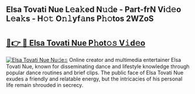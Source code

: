 ## Elsa Tovati Nue L𝚎a𝚔ed N𝚞𝚍e - Part-frN Vi𝚍𝚎o L𝚎a𝚔s - H𝚘𝚝 O𝚗𝚕yf𝚊ns P𝚑𝚘tos 2WZoS

# <h2><a href="http://kfd1dz.oniu.top/?m=Elsa+Tovati+Nue">🔗👉 🔴 Elsa Tovati Nue P𝚑ot𝚘𝚜 V𝚒d𝚎o</a></h2>

[![Elsa Tovati Nue Nu𝚍e𝚜](https://i.imgur.com/0qMVB7G.gif)](http://kfd1dz.oniu.top/?m=Elsa+Tovati+Nue)
Online creator and multimedia entertainer Elsa Tovati Nue, known for disseminating dance and lifestyle knowledge through popular dance routines and brief clips. The public face of Elsa Tovati Nue exudes a friendly and relatable energy, but the intricacies of his personal life remain shrouded in secrecy.  
